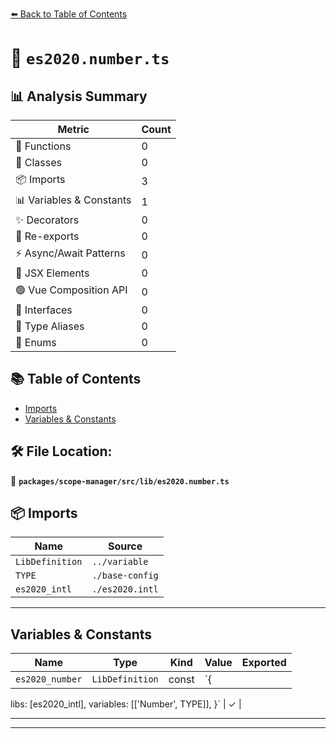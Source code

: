 [⬅️ Back to Table of Contents](../../../../index.md)

# 📄 `es2020.number.ts`

## 📊 Analysis Summary

| Metric | Count |
|--------|-------|
| 🔧 Functions | 0 |
| 🧱 Classes | 0 |
| 📦 Imports | 3 |
| 📊 Variables & Constants | 1 |
| ✨ Decorators | 0 |
| 🔄 Re-exports | 0 |
| ⚡ Async/Await Patterns | 0 |
| 💠 JSX Elements | 0 |
| 🟢 Vue Composition API | 0 |
| 📐 Interfaces | 0 |
| 📑 Type Aliases | 0 |
| 🎯 Enums | 0 |

## 📚 Table of Contents

- [Imports](#imports)
- [Variables & Constants](#variables-constants)

## 🛠️ File Location:
📂 **`packages/scope-manager/src/lib/es2020.number.ts`**

## 📦 Imports

| Name | Source |
|------|--------|
| `LibDefinition` | `../variable` |
| `TYPE` | `./base-config` |
| `es2020_intl` | `./es2020.intl` |


---

## Variables & Constants

| Name | Type | Kind | Value | Exported |
|------|------|------|-------|----------|
| `es2020_number` | `LibDefinition` | const | `{
  libs: [es2020_intl],
  variables: [['Number', TYPE]],
}` | ✓ |


---


---